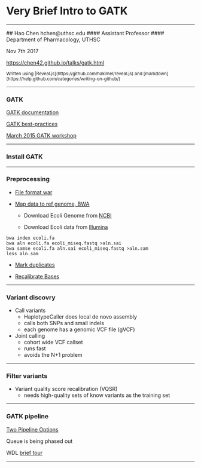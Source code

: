 # Very Brief Intro to GATK
<hr style="color:royalblue">
## Hao Chen
hchen@uthsc.edu 
#### Assistant Professor
#### Department of Pharmacology, UTHSC

Nov 7th 2017

https://chen42.github.io/talks/gatk.html

<small>
Written using [Reveal.js](https://github.com/hakimel/reveal.js) and [markdown](https://help.github.com/categories/writing-on-github/)
</small>

---

### GATK

[GATK documentation](https://software.broadinstitute.org/gatk/documentation/)

[GATK best-practices](https://software.broadinstitute.org/gatk/best-practices/bp_3step.php?case=GermShortWGS&p=1)

[March 2015 GATK workshop](https://www.broadinstitute.org/partnerships/education/broade/best-practices-variant-calling-gatk-1)


---

### Install GATK

---

### Preprocessing

* [File format war](https://blastedbio.blogspot.co.uk/2011/10/fastq-must-die-long-live-sambam.html)

* [Map data to ref genome, BWA](http://bio-bwa.sourceforge.net/bwa.shtml)

	* Download Ecoli Genome from [NCBI](https://www.ncbi.nlm.nih.gov/nuccore/NC_000913.3?report=fasta)

	* Download Ecoli data from [Illumina](ftp://webdata:webdata@ussd-ftp.illumina.com/Data/SequencingRuns/MG1655/MiSeq_Ecoli_MG1655_110721_PF_R1.fastq.gz)
```
bwa index ecoli.fa
bwa aln ecoli.fa ecoli_miseq.fastq >aln.sai
bwa samse ecoli.fa aln.sai ecoli_miseq.fastq >aln.sam
less aln.sam
```
	
* [Mark duplicates](https://gatkforums.broadinstitute.org/gatk/discussion/2799/howto-map-and-mark-duplicates)

* [Recalibrate Bases](https://software.broadinstitute.org/gatk/documentation/article?id=2801)

---
### Variant discovry

* Call variants
	* HaplotypeCaller does local de novo assembly 
	* calls both SNPs and small indels
	* each genome has a genomic VCF file (gVCF)
* Joint calling
	* cohort wide VCF callset
	* runs fast
	* avoids the N+1 problem

---
### Filter variants

* Variant quality score recalibration (VQSR)
	* needs high-quality sets of know variants as the training set

---
### GATK  pipeline

[Two Pipeline Options](https://software.broadinstitute.org/gatk/documentation/pipelines.php)

Queue is being phased out

WDL [brief tour](https://software.broadinstitute.org/wdl/documentation/topic?name=wdl-scripts)

---


